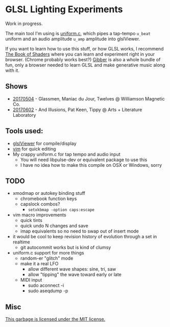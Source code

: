 # GLSL Lighting Experiments

Work in progress.

The main tool I'm using is [uniform.c](uniform.c), which pipes a tap-tempo
`u_beat` uniform and an audio amplitude `u_amp` amplitude into 
glslViewer.

If you want to learn how to use this stuff, or how GLSL works, I recommend 
[The Book of Shaders](https://thebookofshaders.com/) where you can learn and 
experiment right in your browser. (Chrome probably works best?) 
[Gibber](http://gibber.cc/) is also a whole bundle of fun, only a browser 
needed to learn GLSL and make generative music along with it.

## Shows

- [20170504](shows/20170504) - Glassmen, Maniac du Jour, Twelves @ Williamson Magnetic Co.
- [20170602](shows/20170602) - And Illusions, Pat Keen, Tippy @ Arts + Literature Laboratory

## Tools used:

- [glslViewer](https://github.com/patriciogonzalezvivo/glslViewer) for compile/display
- [vim](http://www.vim.org/) for quick editing
- My crappy uniform.c for tap tempo and audio input
  - You will need libpulse-dev or equivalent package to use this
  - I have no idea how to make this compile on OSX or Windows, sorry

## TODO

- xmodmap or autokey binding stuff 
  - chromebook function keys 
  - capslock combos?
    - `setxkbmap -option caps:escape`
- vim macro improvements
  - quick tints
  - quick undo N changes and save 
  - imap equivalents so no need to swap out of insert mode
- it would be cool to keep revision history of evolution through a set in realtime 
  - git autocommit works but is kind of clumsy
- uniform.c support for more things
  - random-er "glitch" mode
  - make it a real LFO
    - allow different wave shapes: sine, tri, saw
    - allow "tipping" the wave toward early or late
  - MIDI input
    - sudo aconnect -i
    - sudo aseqdump -p <PORT>

## Misc 

[This garbage is licensed under the MIT license.](LICENSE)

